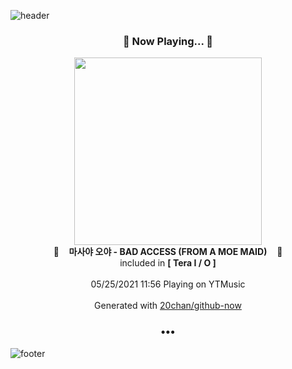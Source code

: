 ![header](https://capsule-render.vercel.app/api?type=wave&height=170&section=header&text=Hi.%20I'm%20SHIFT&fontColor=090707&fontAlignX=45&fontAlignY=65&fontSize=100)

<h3 align="center">🎵 Now Playing... 🎵</h3>
<p align="center">
  <a href="https://music.youtube.com/watch?v=QSsP8IY5t5I">
    <img width="300" src="https://lh3.googleusercontent.com/hSLiVOV0P68gVhj2CzZcrnKvH3i2MNIs4ZtMm-3JfvaKx-s5L5VXeZOTys2Lv9ojBCApm0ZcM2vijtr8EA">
  </a>
  <br>
  🎵&nbsp&nbsp&nbsp <b>마사야 오야 - BAD ACCESS (FROM A MOE MAID)</b> &nbsp&nbsp&nbsp🎵
  <br>
  included in <b>[ Tera I / O ]</b>
  
  <br />
  <br />
  05/25/2021 11:56 Playing on YTMusic
  <br />
  <br />
  Generated with <a href="https://github.com/20chan/github-now">20chan/github-now</a>
</p>

<h3 align="center">•••</h3>

![footer](https://capsule-render.vercel.app/api?type=wave&height=150&section=footer)
